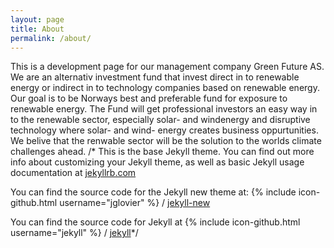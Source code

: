 ```yaml
---
layout: page
title: About
permalink: /about/
---
```

This is a development page for our management company Green Future AS. We are an alternativ investment fund that invest direct in to renewable energy or indirect in to technology companies based on renewable energy. Our goal is to be Norways best and preferable fund for exposure to renewable energy. The Fund will get professional investors an easy way in to the renewable sector, especially solar- and windenergy and disruptive technology where solar- and wind- energy creates business oppurtunities. We belive that the renwable sector will be the solution to the worlds climate challenges ahead.
/*
This is the base Jekyll theme. You can find out more info about customizing your Jekyll theme, as well as basic Jekyll usage documentation at [jekyllrb.com](http://jekyllrb.com/)

You can find the source code for the Jekyll new theme at:
{% include icon-github.html username="jglovier" %} /
[jekyll-new](https://github.com/jglovier/jekyll-new)

You can find the source code for Jekyll at
{% include icon-github.html username="jekyll" %} /
[jekyll](https://github.com/jekyll/jekyll)*/
